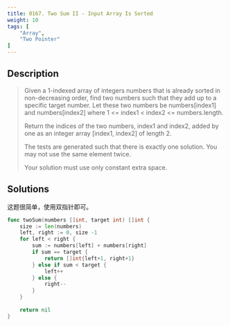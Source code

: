 ```yaml
---
title: 0167. Two Sum II - Input Array Is Sorted
weight: 10
tags: [
	"Array",
	"Two Pointer"
]
---
```


## Description
> Given a 1-indexed array of integers numbers that is already sorted in non-decreasing order, find two numbers such that they add up to a specific target number. Let these two numbers be numbers[index1] and numbers[index2] where 1 <= index1 < index2 <= numbers.length.
> 
> Return the indices of the two numbers, index1 and index2, added by one as an integer array [index1, index2] of length 2.
> 
> The tests are generated such that there is exactly one solution. You may not use the same element twice.
> 
> Your solution must use only constant extra space.

## Solutions
这题很简单，使用双指针即可。
```go
func twoSum(numbers []int, target int) []int {
    size := len(numbers)
    left, right := 0, size -1
    for left < right {
        sum := numbers[left] + numbers[right]
        if sum == target {
            return []int{left+1, right+1}
        } else if sum < target {
            left++
        } else {
            right--
        }
    }
    
    return nil
}
```
